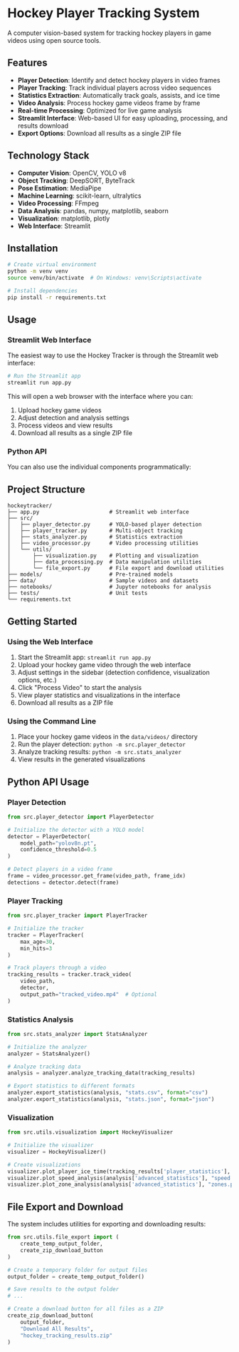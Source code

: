 # Hockey Player Tracking System

A computer vision-based system for tracking hockey players in game videos using open source tools.

## Features

- **Player Detection**: Identify and detect hockey players in video frames
- **Player Tracking**: Track individual players across video sequences
- **Statistics Extraction**: Automatically track goals, assists, and ice time
- **Video Analysis**: Process hockey game videos frame by frame
- **Real-time Processing**: Optimized for live game analysis
- **Streamlit Interface**: Web-based UI for easy uploading, processing, and results download
- **Export Options**: Download all results as a single ZIP file

## Technology Stack

- **Computer Vision**: OpenCV, YOLO v8
- **Object Tracking**: DeepSORT, ByteTrack
- **Pose Estimation**: MediaPipe
- **Machine Learning**: scikit-learn, ultralytics
- **Video Processing**: FFmpeg
- **Data Analysis**: pandas, numpy, matplotlib, seaborn
- **Visualization**: matplotlib, plotly
- **Web Interface**: Streamlit

## Installation

```bash
# Create virtual environment
python -m venv venv
source venv/bin/activate  # On Windows: venv\Scripts\activate

# Install dependencies
pip install -r requirements.txt
```

## Usage

### Streamlit Web Interface

The easiest way to use the Hockey Tracker is through the Streamlit web interface:

```bash
# Run the Streamlit app
streamlit run app.py
```

This will open a web browser with the interface where you can:
1. Upload hockey game videos
2. Adjust detection and analysis settings
3. Process videos and view results
4. Download all results as a single ZIP file

### Python API

You can also use the individual components programmatically:

## Project Structure

```
hockeytracker/
├── app.py                      # Streamlit web interface
├── src/
│   ├── player_detector.py      # YOLO-based player detection
│   ├── player_tracker.py       # Multi-object tracking
│   ├── stats_analyzer.py       # Statistics extraction
│   ├── video_processor.py      # Video processing utilities
│   └── utils/
│       ├── visualization.py    # Plotting and visualization
│       ├── data_processing.py  # Data manipulation utilities
│       └── file_export.py      # File export and download utilities
├── models/                     # Pre-trained models
├── data/                       # Sample videos and datasets
├── notebooks/                  # Jupyter notebooks for analysis
├── tests/                      # Unit tests
└── requirements.txt
```

## Getting Started

### Using the Web Interface

1. Start the Streamlit app: `streamlit run app.py`
2. Upload your hockey game video through the web interface
3. Adjust settings in the sidebar (detection confidence, visualization options, etc.)
4. Click "Process Video" to start the analysis
5. View player statistics and visualizations in the interface
6. Download all results as a ZIP file

### Using the Command Line

1. Place your hockey game videos in the `data/videos/` directory
2. Run the player detection: `python -m src.player_detector`
3. Analyze tracking results: `python -m src.stats_analyzer`
4. View results in the generated visualizations

## Python API Usage

### Player Detection

```python
from src.player_detector import PlayerDetector

# Initialize the detector with a YOLO model
detector = PlayerDetector(
    model_path="yolov8n.pt",
    confidence_threshold=0.5
)

# Detect players in a video frame
frame = video_processor.get_frame(video_path, frame_idx)
detections = detector.detect(frame)
```

### Player Tracking

```python
from src.player_tracker import PlayerTracker

# Initialize the tracker
tracker = PlayerTracker(
    max_age=30,
    min_hits=3
)

# Track players through a video
tracking_results = tracker.track_video(
    video_path,
    detector,
    output_path="tracked_video.mp4"  # Optional
)
```

### Statistics Analysis

```python
from src.stats_analyzer import StatsAnalyzer

# Initialize the analyzer
analyzer = StatsAnalyzer()

# Analyze tracking data
analysis = analyzer.analyze_tracking_data(tracking_results)

# Export statistics to different formats
analyzer.export_statistics(analysis, "stats.csv", format="csv")
analyzer.export_statistics(analysis, "stats.json", format="json")
```

### Visualization

```python
from src.utils.visualization import HockeyVisualizer

# Initialize the visualizer
visualizer = HockeyVisualizer()

# Create visualizations
visualizer.plot_player_ice_time(tracking_results['player_statistics'], "ice_time.png")
visualizer.plot_speed_analysis(analysis['advanced_statistics'], "speed.png")
visualizer.plot_zone_analysis(analysis['advanced_statistics'], "zones.png")
```

## File Export and Download

The system includes utilities for exporting and downloading results:

```python
from src.utils.file_export import (
    create_temp_output_folder,
    create_zip_download_button
)

# Create a temporary folder for output files
output_folder = create_temp_output_folder()

# Save results to the output folder
# ...

# Create a download button for all files as a ZIP
create_zip_download_button(
    output_folder,
    "Download All Results",
    "hockey_tracking_results.zip"
)
```



